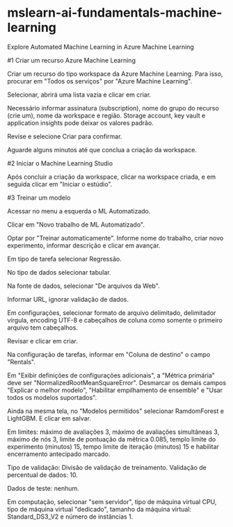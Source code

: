 # mslearn-ai-fundamentals-machine-learning
Explore Automated Machine Learning in Azure Machine Learning

#1 Criar um recurso Azure Machine Learning

Criar um recurso do tipo workspace da Azure Machine Learning. Para isso, procurar em "Todos os serviços" por "Azure Machine Learning".

Selecionar, abrirá uma lista vazia e clicar em criar.

Necessário informar assinatura (subscription), nome do grupo do recurso (crie um), nome da workspace e região. Storage account, key vault e application insights pode deixar os valores padrão.

Revise e selecione Criar para confirmar.

Aguarde alguns minutos até que conclua a criação da workspace.

#2 Iniciar o Machine Learning Studio

Após concluir a criação da workspace, clicar na workspace criada, e em seguida clicar em "Iniciar o estúdio".

#3 Treinar um modelo

Acessar no menu a esquerda o ML Automatizado.

Clicar em "Novo trabalho de ML Automatizado".

Optar por "Treinar automaticamente". Informe nome do trabalho, criar novo experimento, informar descrição e clicar em avançar.

Em tipo de tarefa selecionar Regressão.

No tipo de dados selecionar tabular.

Na fonte de dados, selecionar "De arquivos da Web".

Informar URL, ignorar validação de dados.

Em configurações, selecionar formato de arquivo delimitado, delimitador vírgula, encoding UTF-8 e cabeçalhos de coluna como somente o primeiro arquivo tem cabeçalhos. 

Revisar e clicar em criar.

Na configuração de tarefas, informar em "Coluna de destino" o campo "Rentals".

Em "Exibir definições de configurações adicionais", a "Métrica primária" deve ser "NormalizedRootMeanSquareError". Desmarcar os demais campos "Explicar o melhor modelo", "Habilitar empilhamento de ensemble" e "Usar todos os modelos suportados".

Ainda na mesma tela, no "Modelos permitidos" selecionar RamdomForest e LightGBM. E clicar em salvar.

Em limites: máximo de avaliações 3, máximo de avaliações simultâneas 3, máximo de nós 3, limite de pontuação da métrica 0.085, templo limite do experimento (minutos) 15, tempo limite de iteração (minutos) 15 e habilitar encerramento antecipado marcado.

Tipo de validação: Divisão de validação de treinamento. Validação de percentual de dados: 10.

Dados de teste: nenhum.

Em computação, selecionar "sem servidor", tipo de máquina virtual CPU, tipo de máquina virtual "dedicado", tamanho da máquina virtual: Standard_DS3_V2 e número de instâncias 1.




